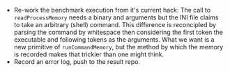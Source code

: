  * Re-work the benchmark execution from it's current hack: The call to
   `readProcessMemory` needs a binary and arguments but the INI file claims to
   take an arbitrary (shell) command.  This difference is reconcipled by parsing
   the command by whitespace then considering the first token the executable and
   following tokens as the arguments.  What we want is a new primitive of
   `runCommandMemory`, but the method by which the memory is recorded makes that
   trickier than one might think.
 * Record an error log, push to the result repo.
